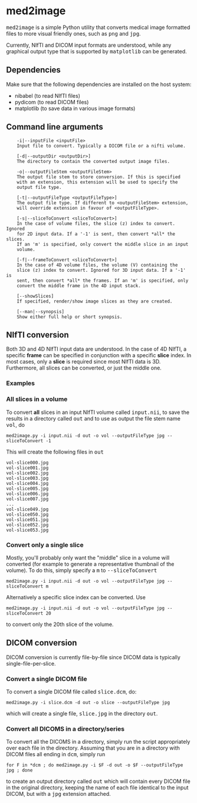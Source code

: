 # med2image
<tt>med2image</tt> is a simple Python utility that converts medical image formatted files to more visual friendly ones, such as <tt>png</tt> and <tt>jpg</tt>.

Currently, NIfTI and DICOM input formats are understood, while any graphical output type that is supported by <tt>matplotlib</tt> can be generated.

## Dependencies
Make sure that the following dependencies are installed on the host system:

* nibabel (to read NIfTI files)
* pydicom (to read DICOM files)
* matplotlib (to save data in various image formats)

## Command line arguments

        -i|--inputFile <inputFile>
        Input file to convert. Typically a DICOM file or a nifti volume.

        [-d|--outputDir <outputDir>]
        The directory to contain the converted output image files.

        -o|--outputFileStem <outputFileStem>
        The output file stem to store conversion. If this is specified
        with an extension, this extension will be used to specify the
        output file type.

        [-t|--outputFileType <outputFileType>]
        The output file type. If different to <outputFileStem> extension,
        will override extension in favour of <outputFileType>.

        [-s|--sliceToConvert <sliceToConvert>]
        In the case of volume files, the slice (z) index to convert. Ignored
        for 2D input data. If a '-1' is sent, then convert *all* the slices.
        If an 'm' is specified, only convert the middle slice in an input
        volume.
        
        [-f|--frameToConvert <sliceToConvert>]
        In the case of 4D volume files, the volume (V) containing the
        slice (z) index to convert. Ignored for 3D input data. If a '-1' is 
        sent, then convert *all* the frames. If an 'm' is specified, only 
        convert the middle frame in the 4D input stack.

        [--showSlices]
        If specified, render/show image slices as they are created.

        [--man|--synopsis]
        Show either full help or short synopsis.

## NIfTI conversion 
Both 3D and 4D NIfTI input data are understood. In the case of 4D NIfTI, a specific <b>frame</b> can be specified in conjunction with a specific <b>slice</b> index. In most cases, only a <b>slice</b> is required since most NIfTI data is 3D. Furthermore, all slices can be converted, or just the middle one.

### Examples
### All slices in a volume
To convert <b>all</b> slices in an input NIfTI volume called <tt>input.nii</tt>, to save the results in a directory called <tt>out</tt> and to use as output the file stem name <tt>vol</tt>, do

 ```med2image.py -i input.nii -d out -o vol --outputFileType jpg --sliceToConvert -1```

This will create the following files in <tt>out</tt>

```
vol-slice000.jpg
vol-slice001.jpg
vol-slice002.jpg
vol-slice003.jpg
vol-slice004.jpg
vol-slice005.jpg
vol-slice006.jpg
vol-slice007.jpg
...
vol-slice049.jpg
vol-slice050.jpg
vol-slice051.jpg
vol-slice052.jpg
vol-slice053.jpg
```

### Convert only a single slice
Mostly, you'll probably only want the "middle" slice in a volume will converted (for example to generate a representative thumbnail of the volume). To do this, simply specify a <tt>m</tt> to <tt>--sliceToConvert</tt>

 ```med2image.py -i input.nii -d out -o vol --outputFileType jpg --sliceToConvert m```

Alternatively a specific slice index can be converted. Use

 ```med2image.py -i input.nii -d out -o vol --outputFileType jpg --sliceToConvert 20```

to convert only the 20th slice of the volume.

## DICOM conversion
DICOM conversion is currently file-by-file since DICOM data is typically single-file-per-slice. 

### Convert a single DICOM file
To convert a single DICOM file called <tt>slice.dcm</tt>, do:

```med2image.py -i slice.dcm -d out -o slice --outputFileType jpg```

which will create a single file, <tt>slice.jpg</tt> in the directory <tt>out</tt>.

### Convert all DICOMS in a directory/series
To convert all the DICOMS in a directory, simply run the script appropriately over each file in the directory. Assuming that you are in a directory with DICOM files all ending in <tt>dcm</tt>, simply run

```for F in *dcm ; do med2image.py -i $F -d out -o $F --outputFileType jpg ; done```

to create an output directory called <tt>out</tt> which will contain every DICOM file in the original directory, keeping the name of each file identical to the input DICOM, but with a <tt>jpg</tt> extension attached.

